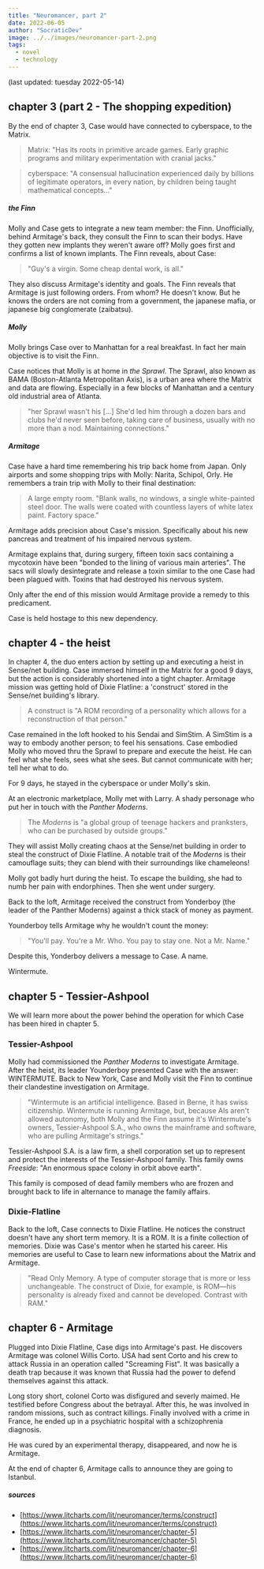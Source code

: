 ```yaml
---
title: "Neuromancer, part 2"
date: 2022-06-05
author: "SocraticDev"
image: ../../images/neuromancer-part-2.png
tags:
  - novel
  - technology
---
```

(last updated: tuesday 2022-05-14)

## chapter 3 (part 2 - The shopping expedition)
By the end of chapter 3, Case would have connected to cyberspace, to the Matrix.

> Matrix: "Has its roots in primitive arcade games. Early graphic programs and military experimentation with cranial jacks."

> cyberspace: "A consensual hallucination experienced daily by billions of legitimate operators, in every nation, by children being taught mathematical concepts..."

##### the Finn
Molly and Case gets to integrate a new team member: the Finn. Unofficially, behind Armitage's back, they consult the Finn to scan their bodys. Have they gotten new implants they weren't aware off? Molly goes first and confirms a list of known implants. The Finn reveals, about Case: 

> "Guy's a virgin. Some cheap dental work, is all."

They also discuss Armitage's identity and goals. The Finn reveals that Armitage is just following orders. From whom? He doesn't know. But he knows the orders are not coming from a government, the japanese mafia, or japanese big conglomerate (zaibatsu).

##### Molly
Molly brings Case over to Manhattan for a real breakfast. In fact her main objective is to visit the Finn.

Case notices that Molly is at home in _the Sprawl_. The Sprawl, also known as BAMA (Boston-Atlanta Metropolitan Axis), is a urban area where the Matrix and data are flowing. Especially in a few blocks of Manhattan and a century old industrial area of Atlanta.

> "her Sprawl wasn't his [...] She'd led him through a dozen bars and clubs he'd never seen before, taking care of business, usually with no more than a nod. Maintaining connections."

##### Armitage

Case have a hard time remembering his trip back home from Japan. Only airports and some shopping trips with Molly: Narita, Schipol, Orly. He remembers a train trip with Molly to their final destination: 

> A large empty room. "Blank walls, no windows, a single white-painted steel door. The walls were coated with countless layers of white latex paint. Factory space."

Armitage adds precision about Case's mission. Specifically about his new pancreas and treatment of his impaired nervous system. 

Armitage explains that, during surgery, fifteen toxin sacs containing a mycotoxin have been "bonded to the lining of various main arteries". The sacs will slowly desintegrate and release a toxin similar to the one Case had been plagued with. Toxins that had destroyed his nervous system.

Only after the end of this mission would Armitage provide a remedy to this predicament.

Case is held hostage to this new dependency.

## chapter 4 - the heist

In chapter 4, the duo enters action by setting up and executing a heist in
Sense/net building. Case immersed himself in the Matrix for a good 9 days, but
the action is considerably shortened into a tight chapter. Armitage mission was
getting hold of Dixie Flatline: a 'construct' stored in the Sense/net
building's library. 

> A construct is "A ROM recording of a personality which allows for a reconstruction of that person."

Case remained in the loft hooked to his Sendai and SimStim. A SimStim is a way to embody another person; to feel his sensations. Case embodied Molly who moved thru the Sprawl to prepare and execute the heist. He can feel what she feels, sees what she sees. But cannot communicate with her; tell her what to do.

For 9 days, he stayed in the cyberspace or under Molly's skin.

At an electronic marketplace, Molly met with Larry. A shady personage who put her in touch with the _Panther Moderns_. 

> The _Moderns_ is "a global group of teenage hackers and pranksters, who can be purchased by outside groups." 
 
They will assist Molly creating chaos at the Sense/net building in order to steal the construct of Dixie Flatline. A notable trait of the _Moderns_ is their camouflage suits; they can blend with their surroundings like chameleons!

Molly got badly hurt during the heist. To escape the building, she had to numb her pain with endorphines. Then she went under surgery.

Back to the loft, Armitage received the construct from Yonderboy (the leader of the Panther Moderns) against a thick stack of money as payment.

Younderboy tells Armitage why he wouldn't count the money:

>"You'll pay. You're a Mr. Who. You pay to stay one. Not a Mr. Name."

Despite this, Yonderboy delivers a message to Case. A name.

Wintermute.

## chapter 5 - Tessier-Ashpool

We will learn more about the power behind the operation for which Case has been
hired in chapter 5.

### Tessier-Ashpool
Molly had commissioned the _Panther Moderns_ to investigate Armitage.
After the heist, its leader Younderboy presented Case with the answer:
WINTERMUTE. Back to New York, Case and Molly visit the Finn to continue their clandestine
investigation on Armitage. 

> "Wintermute is an artificial intelligence. Based in Berne, it has swiss
> citizenship. Wintermute is running Armitage, but, because AIs aren't allowed
> autonomy, both Molly and the Finn assume it's Wintermute's owners,
> Tessier-Ashpool S.A., who owns the mainframe and software, who are pulling
> Armitage's strings."

Tessier-Ashpool S.A. is a law firm, a shell corporation set up to represent and
protect the interests of the Tessier-Ashpool family. This family owns
_Freeside_: "An enormous space colony in orbit above earth". 

This family is composed of dead family members who are frozen and brought back
to life in alternance to manage the family affairs.

### Dixie-Flatline

Back to the loft, Case connects to Dixie Flatline. He notices the construct
doesn't have any short term memory. It is a ROM. It is a finite collection of memories.
Dixie was Case's mentor when he started his career. His memories are useful to
Case to learn new informations about the Matrix and Armitage.

> "Read Only Memory. A type of computer storage that is more or less
> unchangeable. The construct of Dixie, for example, is ROM—his personality is
> already fixed and cannot be developed. Contrast with RAM."

## chapter 6 - Armitage

Plugged into Dixie Flatline, Case digs into Armitage's past. He discovers
Armitage was colonel Willis Corto. USA had sent Corto and his crew to attack Russia
in an operation called "Screaming Fist". It was basically a death trap because
it was known that Russia had the power to defend themselves against this attack.

Long story short, colonel Corto was disfigured and severly maimed. He testified
before Congress about the betrayal. After this, he was involved in random
missions, such as contract killings. Finally involved with a crime in
France, he ended up in a psychiatric hospital with a schizophrenia diagnosis.

He was cured by an experimental therapy, disappeared, and now he is Armitage.

At the end of chapter 6, Armitage calls to announce they are going to Istanbul.

##### sources

- [https://www.litcharts.com/lit/neuromancer/terms/construct](https://www.litcharts.com/lit/neuromancer/terms/construct)
- [https://www.litcharts.com/lit/neuromancer/chapter-5](https://www.litcharts.com/lit/neuromancer/chapter-5)
- [https://www.litcharts.com/lit/neuromancer/chapter-6](https://www.litcharts.com/lit/neuromancer/chapter-6)